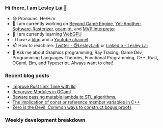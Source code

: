 ### Hi there, I am Lesley Lai 👋
- 😄 Pronouns: He/Him
- 🚧 I am currently working on [Beyond Game Engine](https://github.com/Beyond-Engine/Beyond-Game-Engine), [Yet-Another-Software-Rasterizer](https://github.com/LesleyLai/Yet-Another-Software-Rasterizer), [ocamlpt](https://github.com/LesleyLai/ocamlpt), and [MVP Interpreter](https://github.com/LesleyLai/mvp)
- 📖 I am currently learning [WebGPU](https://gpuweb.github.io/gpuweb/)
- ℹ️ I have a [blog](https://lesleylai.info/) and a [Youtube channel](https://www.youtube.com/channel/UCw6w2apOo7DuUoDz0vHAVxQ)
- 📫 How to reach me: [Twitter - @LesleyLai6](https://twitter.com/LesleyLai6) or [LinkedIn - Lesley Lai](https://www.linkedin.com/in/lesley-lai/)
- 💬 Ask me about Graphics programming, Ray Tracing, Game Dev, Programming Languages Theories, Functional Programming, C++, Rust, OCaml, Elm, and Typescript. Always want to chat!

### Recent blog posts
<!-- BLOG-POST-LIST:START -->
- [Improve Rust Link Time with lld](https://www.lesleylai.info/en/improve-rust-link-time-with-lld)
- [Recursive Modules in OCaml](https://www.lesleylai.info/en/recursive_modules_in_ocaml)
- [Beware passing mutable lambda to STL algorithms.](https://www.lesleylai.info/en/mutable-lambda-in-algorithms)
- [The implication of const or reference member variables in C++](https://www.lesleylai.info/en/const-and-reference-member-variables)
- [Zero is the Devil: Common ways to construct bogus proofs](https://www.lesleylai.info/en/zero-is-the-devil)
<!-- BLOG-POST-LIST:END -->

### Weekly development breakdown
<!--START_SECTION:waka-->
<!--END_SECTION:waka-->
